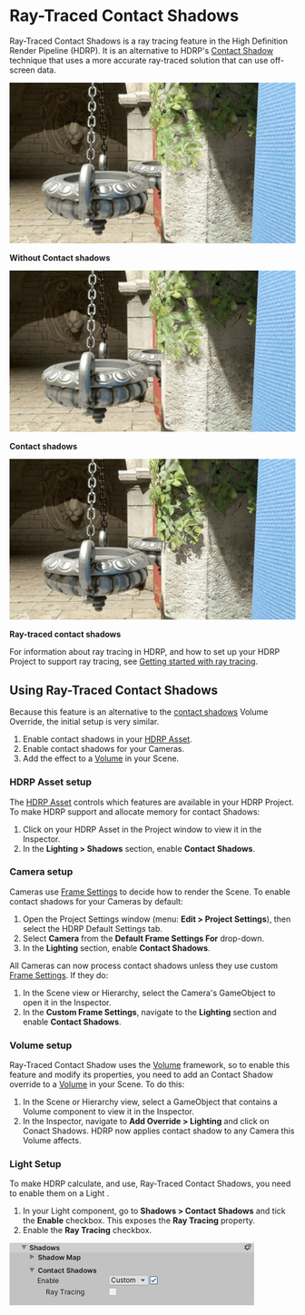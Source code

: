 # Ray-Traced Contact Shadows

Ray-Traced Contact Shadows is a ray tracing feature in the High Definition Render Pipeline (HDRP). It is an alternative to HDRP's [Contact Shadow](Override-Contact-Shadows.md) technique that uses a more accurate ray-traced solution that can use off-screen data.

![](Images/RayTracedContactShadow1.png)

**Without Contact shadows**

![](Images/RayTracedContactShadow2.png)

**Contact shadows**

![](Images/RayTracedContactShadow3.png)

**Ray-traced contact shadows**

For information about ray tracing in HDRP, and how to set up your HDRP Project to support ray tracing, see [Getting started with ray tracing](Ray-Tracing-Getting-Started.md).

## Using Ray-Traced Contact Shadows

Because this feature is an alternative to the [contact shadows](Override-Contact-Shadows.md) Volume Override, the initial setup is very similar. 

1. Enable contact shadows in your [HDRP Asset](HDRP-Asset.md).
2. Enable contact shadows for your Cameras.
3. Add the effect to a [Volume](Volumes.md) in your Scene.

### HDRP Asset setup

The [HDRP Asset](HDRP-Asset.md) controls which features are available in your HDRP Project. To make HDRP support and allocate memory for contact Shadows:

1. Click on your HDRP Asset in the Project window to view it in the Inspector.
2. In the **Lighting > Shadows** section, enable **Contact Shadows**.

### Camera setup

Cameras use [Frame Settings](Frame-Settings.md) to decide how to render the Scene. To enable contact shadows for your Cameras by default:

1. Open the Project Settings window (menu: **Edit > Project Settings**), then select the HDRP Default Settings tab.
2. Select **Camera** from the **Default Frame Settings For** drop-down.
3. In the **Lighting** section, enable **Contact Shadows**.

All Cameras can now process contact shadows unless they use custom [Frame Settings](Frame-Settings.md). If they do:

1. In the Scene view or Hierarchy, select the Camera's GameObject to open it in the Inspector.
2. In the **Custom Frame Settings**, navigate to the **Lighting** section and enable **Contact Shadows**.

### Volume setup

Ray-Traced Contact Shadow uses the [Volume](Volumes.md) framework, so to enable this feature and modify its properties, you need to add an Contact Shadow override to a [Volume](Volumes.md) in your Scene. To do this:

1. In the Scene or Hierarchy view, select a GameObject that contains a Volume component to view it in the Inspector.
2. In the Inspector, navigate to **Add Override > Lighting** and click on Conact Shadows. HDRP now applies contact shadow to any Camera this Volume affects.

### Light Setup

To make HDRP calculate, and use, Ray-Traced Contact Shadows, you need to enable them on a Light .

1. In your Light component, go to **Shadows > Contact Shadows** and tick the **Enable** checkbox. This exposes the **Ray Tracing** property.
2. Enable the **Ray Tracing** checkbox.

![](Images/ContactShadowLightComponent.png)
